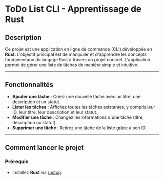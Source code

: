 # ToDo List CLI - Apprentissage de Rust

## Description
Ce projet est une application en ligne de commande (CLI) développée en **Rust**. L'objectif principal est de manipuler et d'apprendre les concepts fondamentaux du langage Rust à travers un projet concret. L'application permet de gérer une liste de tâches de manière simple et intuitive.

---

## Fonctionnalités
- **Ajouter une tâche** : Créez une nouvelle tâche avec un titre, une description et un statut.
- **Lister les tâches** : Affichez toutes les tâches existantes, y compris leur ID, leur titre, leur description et leur statut.
- **Modifier une tâche** : Changez les informations d'une tâche (titre, description ou statut).
- **Supprimer une tâche** : Retirez une tâche de la liste grâce à son ID.

---

## Comment lancer le projet

### Prérequis
- Installez **Rust** via [rustup](https://rustup.rs/).

